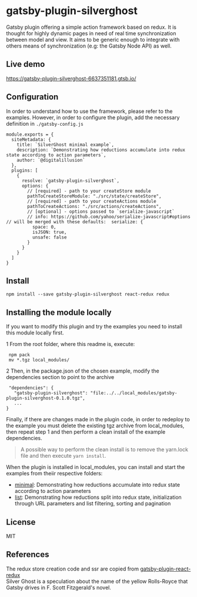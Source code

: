 
# gatsby-plugin-silverghost      

Gatsby plugin offering a simple action framework based on redux. It is thought for highly dynamic pages in need of real time synchronization between model and view. 
It aims to be generic enough to integrate with others means of synchronization (e.g: the Gatsby Node API) as well.    
 
Live demo  
--   
https://gatsby-plugin-silverghost-6637351181.gtsb.io/  
    
Configuration 
--   

In order to understand how to use the framework, please refer to the examples. However, in order to configure the plugin, add the necessary definition in `./gatsby-config.js`    

        
    module.exports = {  
      siteMetadata: {  
        title: `SilverGhost minimal example`,  
        description: `Demonstrating how reductions accumulate into redux state according to action parameters`,  
        author: `@digitalillusion`  
      },  
      plugins: [  
        {  
          resolve: `gatsby-plugin-silverghost`,  
          options: {  
            // [required] - path to your createStore module  
            pathToCreateStoreModule: "./src/state/createStore",  
            // [required] - path to your createActions module  
            pathToCreateActions: "./src/actions/createActions",  
            // [optional] - options passed to `serialize-javascript`  
            // info: https://github.com/yahoo/serialize-javascript#options // will be merged with these defaults:  serialize: {  
              space: 0,  
              isJSON: true,  
              unsafe: false  
            }  
          }  
        }  
      ]  
    }

  
Install 
--      

    npm install --save gatsby-plugin-silverghost react-redux redux    

 
Installing the module locally 
--      
 
If you want to modify this plugin and try the examples you need to install this module locally first.       
      
 1 From the root folder, where this readme is, execute:      
  

     npm pack    
     mv *.tgz local_modules/    
           
 2 Then, in the package.json of the chosen example, modify the dependencies section to point to the archive    
    
      
     "dependencies": {          
       "gatsby-plugin-silverghost": "file:../../local_modules/gatsby-plugin-silverghost-0.1.0.tgz",    
       ...    
    }   

Finally, if there are changes made in the plugin code, in order to redeploy to the example you must delete the existing tgz archive from local_modules, then repeat step 1 and then perform a clean install of the example dependencies.    
  
> A possible way to perform the clean install is to remove the yarn.lock file and then execute `yarn install`.  
  
When the plugin is installed in local_modules, you can install and start the examples from theiir respective folders:    
    
 - [minimal](https://github.com/digitalillusion/gatsby-plugin-silverghost/tree/master/examples/minimal): Demonstrating how reductions accumulate into redux state according to action parameters
 - [list](https://github.com/digitalillusion/gatsby-plugin-silverghost/tree/master/examples/list): Demonstrating how reductions split into redux state, initialization through URL parameters and list filtering, sorting and pagination     
      
License 
-- 

MIT    
      
References 
--      
 
The redux store creation code and ssr are copied from [gatsby-plugin-react-redux](https://github.com/le0nik/gatsby-plugin-react-redux/)            
Silver Ghost is a speculation about the name of the yellow Rolls-Royce that Gatsby drives in F. Scott Fitzgerald's novel.
